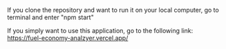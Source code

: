 If you clone the repository and want to run it on your local computer, go to terminal and enter "npm start"

If you simply want to use this application, go to the following link:
https://fuel-economy-analzyer.vercel.app/
